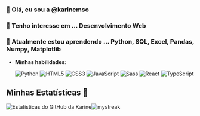 ### 👋 Olá, eu sou a @karinemso
### 👀 Tenho interesse em ... Desenvolvimento Web
### 🌱 Atualmente estou aprendendo ... Python, SQL, Excel, Pandas, Numpy, Matplotlib

- **Minhas habilidades**:
    
   ![Python](https://img.shields.io/badge/Python%20-%2314354C.svg?style=for-the-badge&logo=python&logoColor=white)
   ![HTML5](https://img.shields.io/badge/HTML5%20-%23E34F26.svg?style=for-the-badge&logo=html5&logoColor=white)
   ![CSS3](https://img.shields.io/badge/CSS%20-%231572B6.svg?style=for-the-badge&logo=css3&logoColor=white)
   ![JavaScript](https://img.shields.io/badge/JavaScript%20-%23F7DF1E.svg?style=for-the-badge&logo=javascript&logoColor=black)
   ![Sass](https://img.shields.io/badge/Sass%20-%23CC6699.svg?style=for-the-badge&logo=sass&logoColor=white)
   ![React](https://img.shields.io/badge/React%20-%2320232a.svg?style=for-the-badge&logo=react&logoColor=%2361DAFB)
   ![TypeScript](https://img.shields.io/badge/TypeScript%20-%23007ACC.svg?style=for-the-badge&logo=typescript&logoColor=white)

    
    
 ## Minhas Estatísticas 🚀
![Estatísticas do GitHub da Karine](https://github-readme-stats.vercel.app/api?username=karinemso&show_icons=true&theme=tokyonight)<img src="https://github-readme-streak-stats.herokuapp.com/?user=karinemso&theme=tokyonight" alt="mystreak"/>

